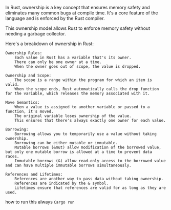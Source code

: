 In Rust, ownership is a key concept that ensures memory safety and eliminates many common bugs at compile time. It's a core feature of the language and is enforced by the Rust compiler.

This ownership model allows Rust to enforce memory safety without needing a garbage collector. 

Here's a breakdown of ownership in Rust:

    Ownership Rules:
        Each value in Rust has a variable that's its owner.
        There can only be one owner at a time.
        When the owner goes out of scope, the value is dropped.

    Ownership and Scope:
        The scope is a range within the program for which an item is valid.
        When the scope ends, Rust automatically calls the drop function for the variable, which releases the memory associated with it.

    Move Semantics:
        When a value is assigned to another variable or passed to a function, it's moved.
        The original variable loses ownership of the value.
        This ensures that there's always exactly one owner for each value.

    Borrowing:
        Borrowing allows you to temporarily use a value without taking ownership.
        Borrowing can be either mutable or immutable.
        Mutable borrows (&mut) allow modification of the borrowed value, but only one mutable borrow is allowed at a time to prevent data races.
        Immutable borrows (&) allow read-only access to the borrowed value and can have multiple immutable borrows simultaneously.

    References and Lifetimes:
        References are another way to pass data without taking ownership.
        References are indicated by the & symbol.
        Lifetimes ensure that references are valid for as long as they are used.



how to run this always `Cargo run`